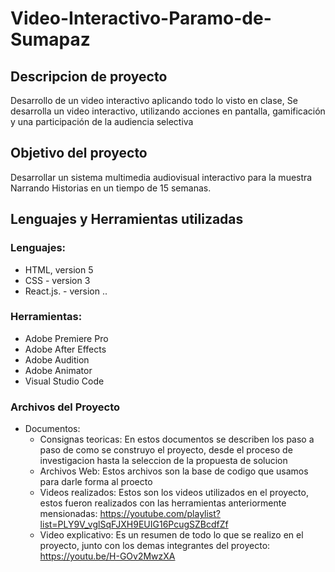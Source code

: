# Video-Interactivo-Paramo-de-Sumapaz

## Descripcion de proyecto
Desarrollo de un video interactivo aplicando todo lo visto en clase, Se desarrolla un video interactivo, utilizando acciones en pantalla, gamificación y una participación de la audiencia selectiva

## Objetivo del proyecto
Desarrollar un sistema multimedia audiovisual interactivo para la muestra Narrando Historias en un tiempo de 15 semanas.

## Lenguajes y Herramientas utilizadas
### Lenguajes:
- HTML, version 5
- CSS - version 3
- React.js. - version ..

### Herramientas:
- Adobe Premiere Pro
- Adobe After Effects
- Adobe Audition
- Adobe Animator
- Visual Studio Code

### Archivos del Proyecto
* Documentos:
  - Consignas teoricas: En estos documentos se describen los paso a paso de como se construyo el proyecto, desde el proceso de investigacion hasta la seleccion de la propuesta de solucion
  - Archivos Web: Estos archivos son la base de codigo que usamos para darle forma al proecto
  - Videos realizados: Estos son los videos utilizados en el proyecto, estos fueron realizados con las herramientas anteriormente mensionadas: https://youtube.com/playlist?list=PLY9V_vglSqFJXH9EUIG16PcugSZBcdfZf
  - Video explicativo: Es un resumen de todo lo que se realizo en el proyecto, junto con los demas integrantes del proyecto: https://youtu.be/H-GOv2MwzXA 
